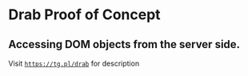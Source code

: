 # Drab Proof of Concept

## Accessing DOM objects from the server side.

Visit [`https://tg.pl/drab`](https://tg.pl/drab) for description
